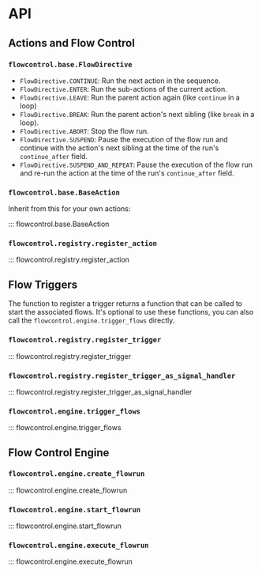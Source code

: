 # API

## Actions and Flow Control

### `flowcontrol.base.FlowDirective`

- `FlowDirective.CONTINUE`: Run the next action in the sequence.
- `FlowDirective.ENTER`: Run the sub-actions of the current action.
- `FlowDirective.LEAVE`: Run the parent action again (like `continue` in a loop)
- `FlowDirective.BREAK`: Run the parent action's next sibling (like `break` in a loop).
- `FlowDirective.ABORT`: Stop the flow run.
- `FlowDirective.SUSPEND`: Pause the execution of the flow run and continue with the action's next sibling at the time of the run's `continue_after` field.
- `FlowDirective.SUSPEND_AND_REPEAT`: Pause the execution of the flow run and re-run the action at the time of the run's `continue_after` field.

### `flowcontrol.base.BaseAction`

Inherit from this for your own actions:

::: flowcontrol.base.BaseAction

### `flowcontrol.registry.register_action`

::: flowcontrol.registry.register_action

## Flow Triggers

The function to register a trigger returns a function that can be called to start the associated flows. It's optional to use these functions, you can also call the `flowcontrol.engine.trigger_flows` directly.

### `flowcontrol.registry.register_trigger`

::: flowcontrol.registry.register_trigger

### `flowcontrol.registry.register_trigger_as_signal_handler`

::: flowcontrol.registry.register_trigger_as_signal_handler

### `flowcontrol.engine.trigger_flows`

::: flowcontrol.engine.trigger_flows

## Flow Control Engine

### `flowcontrol.engine.create_flowrun`

::: flowcontrol.engine.create_flowrun

### `flowcontrol.engine.start_flowrun`

::: flowcontrol.engine.start_flowrun

### `flowcontrol.engine.execute_flowrun`

::: flowcontrol.engine.execute_flowrun
